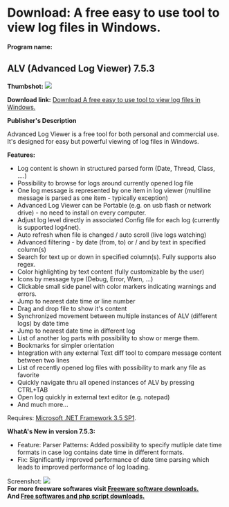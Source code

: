 # Download: A free easy to use tool to view log files in Windows.

**Program name:**

## ALV (Advanced Log Viewer) 7.5.3

  
**Thumbshot:** ![](http://www.freewarefiles.com/screenshot/alv6_md.jpg)   
  
**Download link:** [Download A free easy to use tool to view log files in Windows.](http://freesoftwares.boysofts.com/ALV-Advanced-Log-Viewer_program_80185.html)  
  


**Publisher's Description**  
  


Advanced Log Viewer is a free tool for both personal and commercial use. It's designed for easy but powerful viewing of log files in Windows. 

**Features:**

  * Log content is shown in structured parsed form (Date, Thread, Class, ....) 
  * Possibility to browse for logs around currently opened log file 
  * One log message is represented by one item in log viewer (multiline message is parsed as one item - typically exception) 
  * Advanced Log Viewer can be Portable (e.g. on usb flash or network drive) - no need to install on every computer. 
  * Adjust log level directly in associated Config file for each log (currently is supported log4net). 
  * Auto refresh when file is changed / auto scroll (live logs watching) 
  * Advanced filtering - by date (from, to) or / and by text in specified column(s) 
  * Search for text up or down in specified column(s). Fully supports also regex. 
  * Color highlighting by text content (fully customizable by the user) 
  * Icons by message type (Debug, Error, Warn, ...) 
  * Clickable small side panel with color markers indicating warnings and errors. 
  * Jump to nearest date time or line number 
  * Drag and drop file to show it's content 
  * Synchronized movement between multiple instances of ALV (different logs) by date time 
  * Jump to nearest date time in different log 
  * List of another log parts with possibility to show or merge them. 
  * Bookmarks for simpler orientation 
  * Integration with any external Text diff tool to compare message content between two lines 
  * List of recently opened log files with possibility to mark any file as favorite 
  * Quickly navigate thru all opened instances of ALV by pressing CTRL+TAB 
  * Open log quickly in external text editor (e.g. notepad) 
  * And much more... 

Requires: [Microsoft .NET Framework 3.5 SP1](http://www.freewarefiles.com/Microsoft-NET-Framework-3_program_31320.html).

**WhatA's New in version 7.5.3:**

  * Feature: Parser Patterns: Added possibility to specify mutliple date time formats in case log contains date time in different formats. 
  * Fix: Significantly improved performance of date time parsing which leads to improved performance of log loading. 

  
  
Screenshot: ![](http://www.freewarefiles.com/screenshot/alv6.jpg)   
**For more freeware softwares visit [Freeware software downloads.](http://freesoftwares.boysofts.com/)**   
**And [Free softwares and php script downloads.](http://www.boysofts.com/)**
